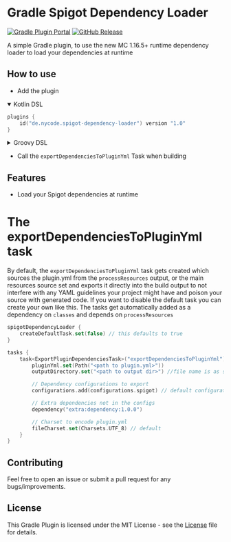 # Gradle Spigot Dependency Loader

[![Gradle Plugin Portal](https://img.shields.io/gradle-plugin-portal/v/de.nycode.spigot-dependency-loader?logo=gradle&style=flat-square)](https://plugins.gradle.org/plugin/de.nycode.spigot-dependency-loader) [![GitHub Release](https://img.shields.io/github/release/NyCodeGHG/gradle-spigot-dependency-loader.svg?logo=github&style=flat-square)](https://github.com/NyCodeGHG/gradle-spigot-dependency-loader/releases)

A simple Gradle plugin, to use the new MC 1.16.5+ runtime dependency loader to load your dependencies at runtime

## How to use

- Add the plugin

<details open>
  <summary>Kotlin DSL</summary>

```kotlin
plugins {
    id("de.nycode.spigot-dependency-loader") version "1.0"
}
```

</details>

<details>
  <summary>Groovy DSL</summary>

```groovy
plugins {
    id "de.nycode.spigot-dependency-loader" version "1.0"
}
```

</details>

- Call the `exportDependenciesToPluginYml` Task when building

## Features

- Load your Spigot dependencies at runtime

# The exportDependenciesToPluginYml task

By default, the `exportDependenciesToPluginYml` task gets created which sources the plugin.yml from
the `processResources` output, or the main resources source set and exports it directly into the build output to not
interfere with any YAML guidelines your project might have and poison your source with generated code. If you want to
disable the default task you can create your own like this. The tasks get automatically added as a dependency
on `classes` and depends on `processResources`

```kotlin
spigotDependencyLoader {
    createDefaultTask.set(false) // this defaults to true
}

tasks {
    task<ExportPluginDependenciesTask>("exportDependenciesToPluginYml") {
        pluginYml.set(Path("<path to plugin.yml>"))
        outputDirectory.set("<path to output dir>") //file name is as specified above

        // Dependency configurations to export
        configurations.add(configurations.spigot) // default configuration

        // Extra dependencies not in the configs
        dependency("extra:dependency:1.0.0")

        // Charset to encode plugin.yml
        fileCharset.set(Charsets.UTF_8) // default
    }
}
```

## Contributing

Feel free to open an issue or submit a pull request for any bugs/improvements.

## License

This Gradle Plugin is licensed under the MIT License - see the [License](LICENSE) file for details.
